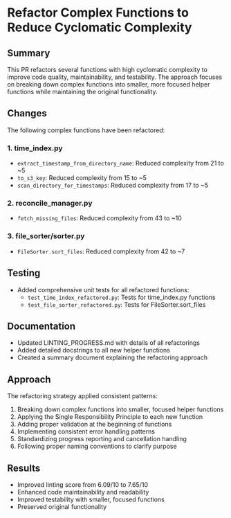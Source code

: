 # Refactor Complex Functions to Reduce Cyclomatic Complexity

## Summary
This PR refactors several functions with high cyclomatic complexity to improve code quality, maintainability, and testability. The approach focuses on breaking down complex functions into smaller, more focused helper functions while maintaining the original functionality.

## Changes
The following complex functions have been refactored:

### 1. time_index.py
- `extract_timestamp_from_directory_name`: Reduced complexity from 21 to ~5
- `to_s3_key`: Reduced complexity from 15 to ~5
- `scan_directory_for_timestamps`: Reduced complexity from 17 to ~5

### 2. reconcile_manager.py
- `fetch_missing_files`: Reduced complexity from 43 to ~10

### 3. file_sorter/sorter.py
- `FileSorter.sort_files`: Reduced complexity from 42 to ~7

## Testing
- Added comprehensive unit tests for all refactored functions:
  - `test_time_index_refactored.py`: Tests for time_index.py functions
  - `test_file_sorter_refactored.py`: Tests for FileSorter.sort_files

## Documentation
- Updated LINTING_PROGRESS.md with details of all refactorings
- Added detailed docstrings to all new helper functions
- Created a summary document explaining the refactoring approach

## Approach
The refactoring strategy applied consistent patterns:
1. Breaking down complex functions into smaller, focused helper functions
2. Applying the Single Responsibility Principle to each new function
3. Adding proper validation at the beginning of functions
4. Implementing consistent error handling patterns
5. Standardizing progress reporting and cancellation handling
6. Following proper naming conventions to clarify purpose

## Results
- Improved linting score from 6.09/10 to 7.65/10
- Enhanced code maintainability and readability
- Improved testability with smaller, focused functions
- Preserved original functionality